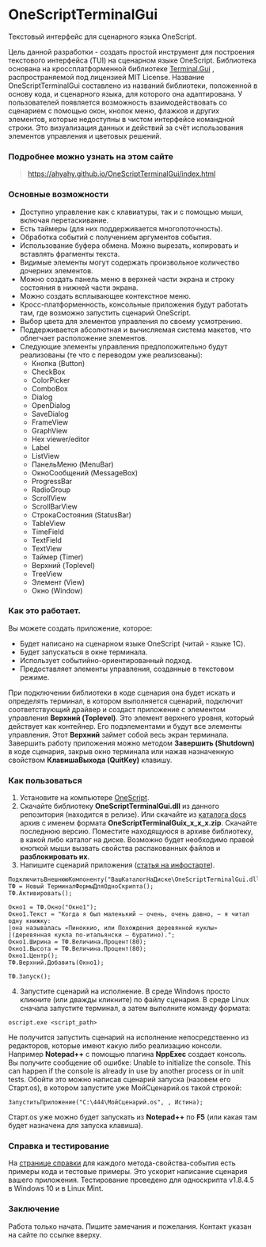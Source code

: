 # OneScriptTerminalGui
Текстовый интерфейс для сценарного языка OneScript.

Цель данной разработки - создать простой инструмент для построения текстового интерфейса (TUI) на сценарном языке OneScript.
Библиотека основана на кроссплатформенной библиотеке [Terminal.Gui](https://github.com/gui-cs/Terminal.Gui) , распространяемой под лицензией MIT License.
Название OneScriptTerminalGui составлено из названий библиотеки, положенной в основу кода, и сценарного языка, для которого она адаптирована.
У пользователей появляется возможность взаимодействовать со сценарием с помощью окон, кнопок меню, флажков и других элементов, которые недоступны в чистом интерфейсе командной строки.
Это визуализация данных и действий за счёт использования элементов управления и цветовых решений.

### Подробнее можно узнать на этом сайте

> <https://ahyahy.github.io/OneScriptTerminalGui/index.html>

### Основные возможности
* Доступно управление как с клавиатуры, так и с помощью мыши, включая перетаскивание.
* Есть таймеры (для них поддерживается многопоточность).
* Обработка событий с получением аргументов события.
* Использование буфера обмена. Можно вырезать, копировать и вставлять фрагменты текста.
* Видимые элементы могут содержать произвольное количество дочерних элементов. 
* Можно создать панель меню в верхней части экрана и строку состояния в нижней части экрана.
* Можно создать всплывающее контекстное меню.
* Кросс-платформенность, консольные приложения будут работать там, где возможно запустить сценарий OneScript.
* Выбор цвета для элементов управления по своему усмотрению.
* Поддерживается абсолютная и вычисляемая система макетов, что облегчает расположение элементов. 
* Следующие элементы управления предположительно будут реализованы (те что с переводом уже реализованы):
    - Кнопка (Button)
    - CheckBox
    - ColorPicker
    - ComboBox
    - Dialog
    - OpenDialog
    - SaveDialog
    - FrameView
    - GraphView
    - Hex viewer/editor
    - Label
    - ListView
    - ПанельМеню (MenuBar)
    - ОкноСообщений (MessageBox)
    - ProgressBar
    - RadioGroup
    - ScrollView
    - ScrollBarView
    - СтрокаСостояния (StatusBar)
    - TableView
    - TimeField
    - TextField
    - TextView
    - Таймер (Timer)
    - Верхний (Toplevel)
    - TreeView
    - Элемент (View)
    - Окно (Window)

### Как это работает.
Вы можете создать приложение, которое: 
* Будет написано на сценарном языке OneScript (читай - языке 1С).
* Будет запускаться в окне терминала.
* Использует событийно-ориентированный подход.
* Предоставляет элементы управления, созданные в текстовом режиме.

При подключении библиотеки в коде сценария она будет искать и определять терминал, в котором выполняется сценарий, подключит соответствующий драйвер и создаст приложение с элементом управления **Верхний (Toplevel)**. Это элемент верхнего уровня, который действует как контейнер. Его подэлементами и будут все элементы управления. Этот **Верхний** займет собой весь экран терминала. Завершить работу приложения можно методом **Завершить (Shutdown)** в коде сценария, закрыв окно терминала или нажав назначенную свойством **КлавишаВыхода (QuitKey)** клавишу.
	
### Как пользоваться

1. Установите на компьютере [OneScript](https://github.com/EvilBeaver/OneScript).
2. Скачайте библиотеку **OneScriptTerminalGui.dll** из данного репозитория (находится в релизе). Или скачайте из [каталога docs](https://github.com/ahyahy/OneScriptTerminalGui/tree/main/docs) архив с именем формата **OneScriptTerminalGuiх_х_х_х.zip**. Скачайте последнюю версию. Поместите находящуюся в архиве библиотеку, в какой либо каталог на диске. Возможно будет необходимо правой кнопкой мыши вызвать свойства распакованных файлов и **разблокировать их**.
3. Напишите сценарий приложения ([статья на инфостарте](https://infostart.ru/1c/articles/548028/)).
```bsl
ПодключитьВнешнююКомпоненту("ВашКаталогНаДиске\OneScriptTerminalGui.dll");
ТФ = Новый ТерминалФормыДляОдноСкрипта();
ТФ.Активировать();

Окно1 = ТФ.Окно("Окно1");
Окно1.Текст = "Когда я был маленький – очень, очень давно, – я читал одну книжку: 
|она называлась «Пиноккио, или Похождения деревянной куклы» 
|(деревянная кукла по-итальянски – буратино).";
Окно1.Ширина = ТФ.Величина.Процент(80);
Окно1.Высота = ТФ.Величина.Процент(80);
Окно1.Центр();
ТФ.Верхний.Добавить(Окно1);

ТФ.Запуск();
```
4. Запустите сценарий на исполнение. В среде Windows просто кликните (или дважды кликните) по файлу сценария. В среде Linux сначала запустите терминал, а затем выполните команду формата:
```bsl
oscript.exe <script_path>
```
Не получится запустить сценарий на исполнение непосредственно из редакторов, которые имеют какую либо реализацию консоли. Например **Notepad++** с помощью плагина **NppExec** создает консоль. Вы получите сообщение об ошибке: Unable to initialize the console. This can happen if the console is already in use by another process or in unit tests.
Обойти это можно написав сценарий запуска (назовем его Старт.os), в котором запустите уже МойСценарий.os такой строкой:
```bsl
ЗапуститьПриложение("C:\444\МойСценарий.os", , Истина);
```
Старт.os уже можно будет запускать из **Notepad++** по **F5** (или какая там будет назначена для запуска клавиша).

### Справка и тестирование

На [странице справки](https://ahyahy.github.io/OneScriptTerminalGui/doc.html) для каждого метода-свойства-события есть примеры кода и тестовые примеры. Это ускорит написание сценария вашего приложения.
Тестирование проведено для односкрипта v1.8.4.5 в Windows 10 и в Linux Mint.

### Заключение

Работа только начата. Пишите замечания и пожелания. Контакт указан на сайте по ссылке вверху.
